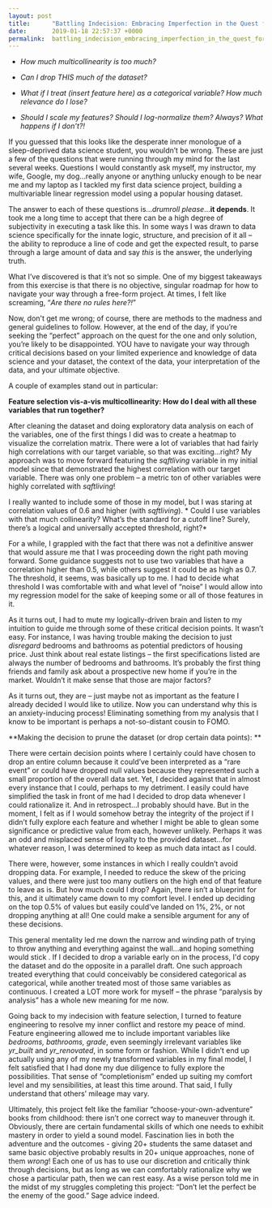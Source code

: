 ```yaml
---
layout: post
title:      "Battling Indecision: Embracing Imperfection in the Quest for Precision"
date:       2019-01-18 22:57:37 +0000
permalink:  battling_indecision_embracing_imperfection_in_the_quest_for_precision
---
```




* *How much multicollinearity is too much?*

*  *Can I drop THIS much of the dataset?*

*  *What if I treat (insert feature here) as a categorical variable?  How much relevance do I lose?*

*  *Should I scale my features?  Should I log-normalize them?  Always?  What happens if I don’t?!*

If you guessed that this looks like the desperate inner monologue of a sleep-deprived data science student, you wouldn’t be wrong. These are just a few of the questions that were running through my mind for the last several weeks.  Questions I would constantly ask myself, my instructor, my wife, Google, my dog...really anyone or anything unlucky enough to be near me and my laptop as I tackled my first data science project, building a multivariable linear regression model using a popular housing dataset.  

The answer to each of these questions is…*drumroll please*…**it depends**. It took me a long time to accept that there can be a high degree of subjectivity in executing a task like this. In some ways I was drawn to data science specifically for the innate logic, structure, and precision of it all – the ability to reproduce a line of code and get the expected result, to parse through a large amount of data and say *this* is the answer, the underlying truth.  

What I’ve discovered is that it’s not so simple. One of my biggest takeaways from this exercise is that there is no objective, singular roadmap for how to navigate your way through a free-form project.  At times, I felt like screaming, “*Are there no rules here?!*”

Now, don't get me wrong; of course, there are methods to the madness and general guidelines to follow. However, at the end of the day, if you’re seeking the “perfect” approach on the quest for the one and only solution, you’re likely to be disappointed. YOU have to navigate your way through critical decisions based on your limited experience and knowledge of data science and your dataset, the context of the data, your interpretation of the data, and your ultimate objective.  

A couple of examples stand out in particular:

**Feature selection vis-a-vis multicollinearity: How do I deal with all these variables that run together?** 

After cleaning the dataset and doing exploratory data analysis on each of the variables, one of the first things I did was to create a heatmap to visualize the correlation matrix. There were a lot of variables that had fairly high correlations with our target variable, so that was exciting...right? My approach was to move forward featuring the *sqftliving* variable in my initial model since that demonstrated the highest correlation with our target variable. There was only one problem – a metric ton of other variables were highly correlated with *sqftliving*!

I really wanted to include some of those in my model, but I was staring at correlation values of 0.6 and higher (with *sqftliving*). * Could I use variables with that much collinearity? What’s the standard for a cutoff line? Surely, there’s a logical and universally accepted threshold, right?*

For a while, I grappled with the fact that there was not a definitive answer that would assure me that I was proceeding down the right path moving forward. Some guidance suggests not to use two variables that have a correlation higher than 0.5, while others suggest it could be as high as 0.7.  The threshold, it seems, was basically up to me. I had to decide what threshold I was comfortable with and what level of “noise” I would allow into my regression model for the sake of keeping some or all of those features in it. 

As it turns out, I had to mute my logically-driven brain and listen to my intuition to guide me through some of these critical decision points. It wasn’t easy. For instance, I was having trouble making the decision to just *disregard* bedrooms and bathrooms as potential predictors of housing price. Just think about real estate listings – the first specifications listed are always the number of bedrooms and bathrooms. It’s probably the first thing friends and family ask about a prospective new home if you’re in the market. Wouldn’t it make sense that those are major factors?  

As it turns out, they are – just maybe not as important as the feature I already decided I would like to utilize. Now you can understand why this is an anxiety-inducing process!  Eliminating something from my analysis that I know to be important is perhaps a not-so-distant cousin to FOMO.

**Making the decision to prune the dataset (or drop certain data points): **

There were certain decision points where I certainly could have chosen to drop an entire column because it could’ve been interpreted as a “rare event” or could have dropped null values because they represented such a small proportion of the overall data set. Yet, I decided against that in almost every instance that I could, perhaps to my detriment. I easily could have simplified the task in front of me had I decided to drop data whenever I could rationalize it. And in retrospect...I probably should have.  But in the moment, I felt as if I would somehow betray the integrity of the project if I didn’t fully explore each feature and whether I might be able to glean some significance or predictive value from each, however unlikely.  Perhaps it was an odd and misplaced sense of loyalty to the provided dataset...for whatever reason, I was determined to keep as much data intact as I could. 

There were, however, some instances in which I really couldn’t avoid dropping data. For example, I needed to reduce the skew of the pricing values, and there were just too many outliers on the high end of that feature to leave as is. But how much could I drop?  Again, there isn’t a blueprint for this, and it ultimately came down to my comfort level.  I ended up deciding on the top 0.5% of values but easily could’ve landed on 1%, 2%, or not dropping anything at all!  One could make a sensible argument for any of these decisions.  

This general mentality led me down the narrow and winding path of trying to throw anything and everything against the wall...and hoping something would stick .  If I decided to drop a variable early on in the process, I'd copy the dataset and do the opposite in a parallel draft.  One such approach treated everything that could conceivably be considered categorical as categorical, while another treated most of those same variables as continuous.  I created a LOT more work for myself – the phrase “paralysis by analysis” has a whole new meaning for me now.  

Going back to my indecision with feature selection, I turned to feature engineering to resolve my inner conflict and restore my peace of mind. Feature engineering allowed me to include important variables like *bedrooms, bathrooms, grade*, even seemingly irrelevant variables like *yr_built* and *yr_renovated*, in some form or fashion.  While I didn’t end up actually using any of my newly transformed variables in my final model, I felt satisfied that I had done my due diligence to fully explore the possibilities.  That sense of “completionism” ended up suiting my comfort level and my sensibilities, at least this time around. That said, I fully understand that others’ mileage may vary.

Ultimately, this project felt like the familiar “choose-your-own-adventure” books from childhood: there isn’t one correct way to maneuver through it. Obviously, there are certain fundamental skills of which one needs to exhibit mastery in order to yield a sound model. Fascination lies in both the adventure and the outcomes - giving 20+ students the same dataset and same basic objective probably results in 20+ unique approaches, none of them *wrong*!  Each one of us has to use our discretion and critically think through decisions, but as long as we can comfortably rationalize why we chose a particular path, then we can rest easy. As a wise person told me in the midst of my struggles completing this project: “Don’t let the perfect be the enemy of the good.”  Sage advice indeed.
